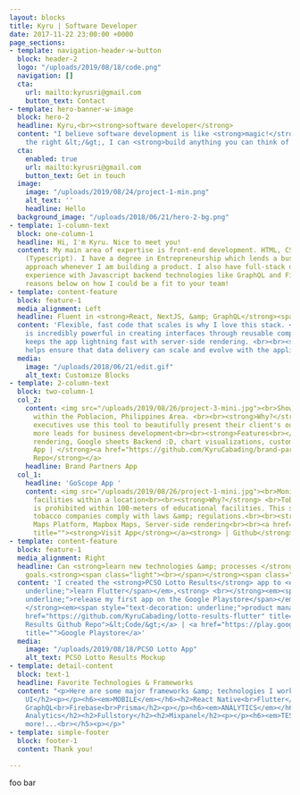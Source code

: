 ```yaml
---
layout: blocks
title: Kyru | Software Developer
date: 2017-11-22 23:00:00 +0000
page_sections:
- template: navigation-header-w-button
  block: header-2
  logo: "/uploads/2019/08/18/code.png"
  navigation: []
  cta:
    url: mailto:kyrusri@gmail.com
    button_text: Contact
- template: hero-banner-w-image
  block: hero-2
  headline: Kyru,<br><strong>software developer</strong>
  content: "I believe software development is like <strong>magic!</strong> \U0001F52E<br>With
    the right &lt;/&gt;, I can <strong>build anything you can think of!</strong>"
  cta:
    enabled: true
    url: mailto:kyrusri@gmail.com
    button_text: Get in touch
  image:
    image: "/uploads/2019/08/24/project-1-min.png"
    alt_text: ''
    headline: Hello
  background_image: "/uploads/2018/06/21/hero-2-bg.png"
- template: 1-column-text
  block: one-column-1
  headline: Hi, I'm Kyru. Nice to meet you!
  content: My main area of expertise is front-end development. HTML, CSS, Javascript
    (Typescript). I have a degree in Entrepreneurship which lends a business-mindset
    approach whenever I am building a product. I also have full-stack development
    experience with Javascript backend technologies like GraphQL and Firebase.<br><br>See
    reasons below on how I could be a fit to your team!
- template: content-feature
  block: feature-1
  media_alignment: Left
  headline: Fluent in <strong>React, NextJS, &amp; GraphQL</strong><span class="light">.</span>
  content: 'Flexible, fast code that scales is why I love this stack. <br><br><strong>React</strong>
    is incredibly powerful in creating interfaces through reusable components. <br><br><strong>NextJS</strong>
    keeps the app lightning fast with server-side rendering. <br><br><strong>GraphQL</strong>
    helps ensure that data delivery can scale and evolve with the application. '
  media:
    image: "/uploads/2018/06/21/edit.gif"
    alt_text: Customize Blocks
- template: 2-column-text
  block: two-column-1
  col_2:
    content: <img src="/uploads/2019/08/26/project-3-mini.jpg"><br>Showcases bar outlets
      within the Poblacion, Philippines Area. <br><br><strong>Why?</strong> <br>Field
      executives use this tool to beautifully present their client's outlets and gain
      more leads for business development<br><br><strong>Features<br></strong>Server-side
      rendering, Google sheets Backend :D, chart visualizations, custom motion animations<br><br><strong>Visit
      App | </strong><a href="https://github.com/KyruCabading/brand-partners" title=""><strong>Github
      Repo</strong></a>
    headline: Brand Partners App
  col_1:
    headline: 'GoScope App '
    content: <img src="/uploads/2019/08/26/project-1-mini.jpg"><br>Monitors all schools/educational
      facilities within a location<br><br><strong>Why?</strong> <br>Tobacco advertising
      is prohibited within 100-meters of educational facilities. This solution helps
      tobacco companies comply with laws &amp; regulations.<br><br><strong>Features<br></strong>Google
      Maps Platform, Mapbox Maps, Server-side rendering<br><br><a href="google.com"
      title=""><strong>Visit App</strong></a><strong> | Github</strong>
- template: content-feature
  block: feature-1
  media_alignment: Right
  headline: Can <strong>learn new technologies &amp; processes </strong>to meet business
    goals.<strong><span class="light"><br></span></strong><span class="light"><br></span>
  content: 'I created the <strong>PCSO Lotto Results</strong> app to <em><span style="text-decoration:
    underline;">learn Flutter</span></em>,<strong> <br></strong><em><span style="text-decoration:
    underline;">release my first app on the Google Playstore</span></em>, <br>&amp;<strong>
    </strong><em><span style="text-decoration: underline;">product management</span></em>.<br><br><a
    href="https://github.com/KyruCabading/lotto-results-flutter" title="PCSO Lotto
    Results Github Repo">&lt;Code/&gt;</a> | <a href="https://play.google.com/store/apps/details?id=com.fiestaapps.pcsolotto"
    title="">Google Playstore</a>'
  media:
    image: "/uploads/2019/08/18/PCSO Lotto App"
    alt_text: PCSO Lotto Results Mockup
- template: detail-content
  block: text-1
  headline: Favorite Technologies & Frameworks
  content: "<p>Here are some major frameworks &amp; technologies I work with!</p><h6><em>WEB</em></h6><h2>React<br>NextJS<br>Material
    UI</h2><p></p><h6><em>MOBILE</em></h6><h2>React Native<br>Flutter</h2><p></p><h6><em>BACKEND</em></h6><h2>AWS<br>Apollo
    GraphQL<br>Firebase<br>Prisma</h2><p></p><h6><em>ANALYTICS</em></h6><h2>Segment</h2><h2>Google
    Analytics</h2><h2>Fullstory</h2><h2>Mixpanel</h2><p></p><h6><em>TESTING</em></h6><h2>CircleCI</h2><h2>Cypress</h2><h2>Jest</h2><p></p><h5>and
    more!...<br></h5><p></p>"
- template: simple-footer
  block: footer-1
  content: Thank you!

---
```

foo bar